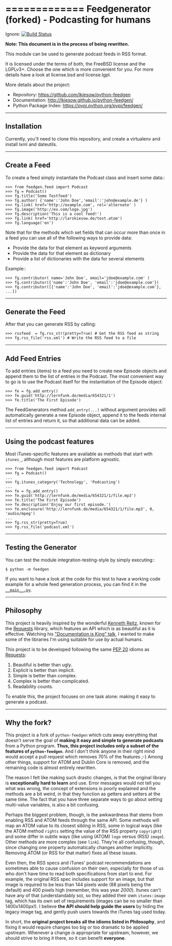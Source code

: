 =============
Feedgenerator (forked) - Podcasting for humans
=============

Ignore:
[![Build Status](https://travis-ci.org/lkiesow/python-feedgen.svg?branch=master)
](https://travis-ci.org/lkiesow/python-feedgen)

**Note: This document is in the process of being rewritten.**

This module can be used to generate podcast feeds in RSS format.

It is licensed under the terms of both, the FreeBSD license and the LGPLv3+.
Choose the one which is more convenient for you. For more details have a look
at license.bsd and license.lgpl.

More details about the project:

- Repository:            https://github.com/lkiesow/python-feedgen
- Documentation:         http://lkiesow.github.io/python-feedgen/
- Python Package Index:  https://pypi.python.org/pypi/feedgen/


------------
Installation
------------

Currently, you'll need to clone this repository, and create a virtualenv and
install lxml and dateutils.


-------------
Create a Feed
-------------

To create a feed simply instantiate the Podcast class and insert some
data::

    >>> from feedgen.feed import Podcast
    >>> fg = Podcast()
    >>> fg.title('Some Testfeed')
    >>> fg.author( {'name':'John Doe','email':'john@example.de'} )
    >>> fg.link( href='http://example.com', rel='alternate' )
    >>> fg.image('http://ex.com/logo.jpg')
    >>> fg.description('This is a cool feed!')
    >>> fg.link( href='http://larskiesow.de/test.atom')
    >>> fg.language('en')

Note that for the methods which set fields that can occur more than once in a
feed you can use all of the following ways to provide data:

- Provide the data for that element as keyword arguments
- Provide the data for that element as dictionary
- Provide a list of dictionaries with the data for several elements

Example::

    >>> fg.contributor( name='John Doe', email='jdoe@example.com' )
    >>> fg.contributor({'name':'John Doe', 'email':'jdoe@example.com'})
    >>> fg.contributor([{'name':'John Doe', 'email':'jdoe@example.com'}, ...])

-----------------
Generate the Feed
-----------------

After that you can generate RSS by calling:

    >>> rssfeed  = fg.rss_str(pretty=True) # Get the RSS feed as string
    >>> fg.rss_file('rss.xml') # Write the RSS feed to a file


----------------
Add Feed Entries
----------------

To add entries (items) to a feed you need to create new Episode objects and
append them to the list of entries in the Podcast. The most convenient
way to go is to use the Podcast itself for the instantiation of the
Episode object:

    >>> fe = fg.add_entry()
    >>> fe.guid('http://lernfunk.de/media/654321/1')
    >>> fe.title('The First Episode')

The FeedGenerators method `add_entry(...)` without argument provides will
automatically generate a new Episode object, append it to the feeds internal
list of entries and return it, so that additional data can be added.

--------------------------
Using the podcast features
--------------------------

Most iTunes-specific features are available as methods that start with `itunes_`,
although most features are platform agnostic.

    >>> from feedgen.feed import Podcast
    >>> fg = Podcast()
    ...
    >>> fg.itunes_category('Technology', 'Podcasting')
    ...
    >>> fe = fg.add_entry()
    >>> fe.guid('http://lernfunk.de/media/654321/1/file.mp3')
    >>> fe.title('The First Episode')
    >>> fe.description('Enjoy our first episode.')
    >>> fe.enclosure('http://lernfunk.de/media/654321/1/file.mp3', 0, 'audio/mpeg')
    ...
    >>> fg.rss_str(pretty=True)
    >>> fg.rss_file('podcast.xml')



---------------------
Testing the Generator
---------------------

You can test the module integration-testing-style by simply executing::

    $ python -m feedgen

If you want to have a look at the code for this test to have a working code
example for a whole feed generation process, you can find it in the
[`__main__.py`](https://github.com/tobinus/python-feedgen/blob/podcastgen/feedgen/__main__.py).


----------
Philosophy
----------

This project is heavily inspired by the wonderful
[Kenneth Reitz](http://www.kennethreitz.org/projects), known for the
[Requests](http://docs.python-requests.org) library, which features an API which is
as beautiful as it is effective. Watching his
["Documentation is King" talk](http://www.kennethreitz.org/talks/#/documentation-is-king/),
I wanted to make some of the libraries I'm using suitable for use by actual humans.

This project is to be developed following the same
[PEP 20](https://www.python.org/dev/peps/pep-0020/) idioms as
[Requests](http://docs.python-requests.org/en/master/user/intro/#philosophy):

1. Beautiful is better than ugly.
2. Explicit is better than implicit.
3. Simple is better than complex.
4. Complex is better than complicated.
5. Readability counts.

To enable this, the project focuses on one task alone: making it easy to generate a podcast.


-------------
Why the fork?
-------------

This project is a fork of `python-feedgen` which cuts away everything that
doesn't serve the goal of **making it easy and simple to generate podcasts** from
a Python program. **Thus, this project includes only a subset of the features
of `python-feedgen`**. And I don't think anyone in their right mind would accept a pull
request which removes 70% of the features ;-) Among other things, support for ATOM and
Dublin Core is removed, and the remaining code is almost entirely rewritten.

The reason I felt like making such drastic changes, is that the original library is
**exceptionally hard to learn** and use. Error messages would not tell you what was wrong,
the concept of extensions is poorly explained and the methods are a bit weird, in that
they function as getters and setters at the same time. The fact that you have three
separate ways to go about setting multi-value variables, is also a bit confusing.

Perhaps the biggest problem, though, is the awkwardness that stems from enabling
RSS and ATOM feeds through the same API. Some methods will map an ATOM value to
its closest sibling in RSS, some in logical ways (like the ATOM method `rights` setting
the value of the RSS property `copyright`) and some differ in subtle ways (like using
(ATOM) `logo` versus (RSS) `image`). Other methods are more complex (see `link`). They're all
confusing, though, since changing one property automatically changes another implicitly.
Removing ATOM (or RSS for that matter) fixes all these issues.

Even then, the RSS specs and iTunes' podcast recommendations are sometimes able to
cause confusion on their own, especially for those of us who don't have time to
read both specifications from start to end. For example, the original RSS spec
includes support for an image, but that image is required to be less than 144 pixels
wide (88 pixels being the default) and 400 pixels high (remember, this was year _2000_).
Itunes can't have any of that (understandably so), so they added their own `itunes:image`
tag, which has its own set of requirements (images can be no smaller than 1400x1400px!).
I believe **the API should help guide the users** by hiding the legacy image tag,
and gently push users towards the iTunes tag used today.

In short, the **original project breaks all the idioms listed in Philosophy**, and
fixing it would require changes too big or too dramatic to be applied upstream.
Whenever a change _is_ appropriate for upstream, however, we should strive to
bring it there, so it can benefit **everyone**.
